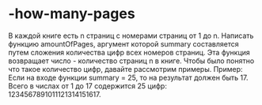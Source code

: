 # -how-many-pages
В каждой книге есть n страниц с номерами страниц от 1 до n. Написать функцию amountOfPages, аргумент которой summary составляется путем сложения количества цифр всех номеров страниц. Эта функция возвращает число - количество страниц n в книге. Чтобы было понятно что такое количество цифр, давайте рассмотрим примеры.
Пример:
Если на входе функции summary = 25, то на результат должен быть 17. Всего в числах от 1 до 17 содержится 25 цифр: 1234567891011121314151617.
